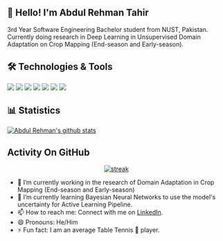 ## 👋 Hello! I'm Abdul Rehman Tahir
3rd Year Software Engineering Bachelor student from NUST, Pakistan. Currently doing research in Deep Learning in Unsupervised Domain Adaptation on Crop Mapping (End-season and Early-season).

## 🛠️ Technologies & Tools
![](https://img.shields.io/badge/Python-FFD700?style=flat&logo=python&logoColor=black)
![](https://img.shields.io/badge/Jupyter_Notebook-000000?style=flat&logo=jupyter&logoColor=orange)
![](https://img.shields.io/badge/Tensorflow-4285F4?style=flat&logo=tensorflow&logoColor=white)
![](https://img.shields.io/badge/Keras-D00000?style=flat&logo=keras&logoColor=white)
![](https://img.shields.io/badge/PyTorch-EE4C2C?style=flat&logo=pytorch&logoColor=white)
![](https://img.shields.io/badge/Kaggle-20BEFF?style=flat&logo=kaggle&logoColor=black)
![](https://img.shields.io/badge/GitHub-181717?style=flat&logo=github&logoColor=white)


## 📊 Statistics
[![Abdul Rehman's github stats](https://github-readme-stats.vercel.app/api?username=Abdul-Rehman-Tahir01&show_icons=true&bg_color=00000000)](https://github.com/Abdul-Rehman-Tahir01)

## Activity On GitHub

<p align="center">
  <a href="https://github.com/Abdul-Rehman-Tahir01">      
<img title="stats" alt="streak" src="https://github-readme-streak-stats.herokuapp.com?user=Abdul-Rehman-Tahir01&theme=transparent&mode=weekly"/>
</a> 
</p>




- 🔭 I’m currently working in the research of Domain Adaptation in Crop Mapping (End-season and Early-season)
- 🌱 I’m currently learning Bayesian Neural Networks to use the model's uncertainty for Active Learning Pipeline. 
- 📫 How to reach me: Connect with me on [LinkedIn](https://www.linkedin.com/in/abdul-rehman-tahir-1aa621258/). 
- 😄 Pronouns: He/Him
- ⚡ Fun fact: I am an average Table Tennis 🏓 player.
